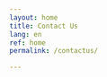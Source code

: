 ```yaml
---
layout: home
title: Contact Us
lang: en
ref: home
permalink: /contactus/

---
```


<script src="https://portal.hipporello.net/default/embed.js?formId=09189800e4e84be587017c5843ecf3db"></script>

